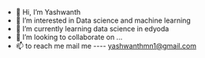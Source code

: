 - 👋 Hi, I’m Yashwanth
- 👀 I’m interested in Data science and machine learning
- 🌱 I’m currently learning data science in edyoda
- 💞️ I’m looking to collaborate on ...
- 📫 to reach me mail me ---- yashwanthmn1@gmail.com
